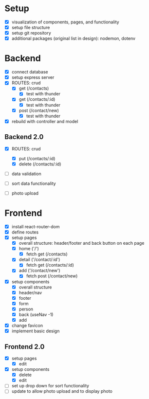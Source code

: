 # Setup
- [x] visualization of components, pages, and functionality
- [x] setup file structure
- [x] setup git repository
- [x] additional packages (original list in design): nodemon, dotenv

# Backend
- [x] connect database
- [x] setup express server
- [x] ROUTES: crud
    - [x] get (/contacts)
        - [x] test with thunder
    - [x] get (/contacts/:id)
        - [x] test with thunder
    - [x] post (/contact/new)
        - [x] test with thunder
- [x] rebuild with controller and model

## Backend 2.0
- [x] ROUTES: crud
    - [x] put (/contacts/:id)
    - [x] delete (/contacts/:id)
- [ ] data validation
- [ ] sort data functionality
- [ ] photo upload
    

# Frontend
- [x] install react-router-dom
- [x] define routes
- [x] setup pages
    - [x] overall structure: header/footer and back button on each page
    - [x] home ('/')
        - [x] fetch get (/contacts)
    - [x] detail ('/contact/:id')
        - [x] fetch get (/contacts/:id)
    - [x] add  ('/contact/new')
        - [x] fetch post (/contact/new)
- [x] setup components
    - [x] overall structure
    - [x] header/nav
    - [x] footer
    - [x] form
    - [x] person
    - [x] back (useNav -1)
    - [x] add
- [x] change favicon
- [x] implement basic design

## Frontend 2.0
- [x] setup pages
    - [x] edit
- [x] setup components
    - [x] delete
    - [x] edit
- [ ] set up drop down for sort functionality
- [ ] update to allow photo upload and to display photo